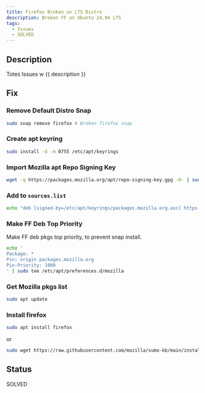 ```yaml
---
title: Firefox Broken on LTS Distro
description: Broken FF on Ubuntu 24.04 LTS
tags:
  - Issues
  - SOLVED
---
```


## Description

Totes Issues w {{ description }}

## Fix

### Remove Default Distro Snap

```bash
sudo snap remove firefox # Broken firefox snap
```

### Create apt keyring

```bash
sudo install -d -m 0755 /etc/apt/keyrings
```

### Import Mozilla apt Repo Signing Key

```bash
wget -q https://packages.mozilla.org/apt/repo-signing-key.gpg -O- | sudo tee /etc/apt/keyrings/packages.mozilla.org.asc > /dev/null
```

### Add to `sources.list`

```bash
echo "deb [signed-by=/etc/apt/keyrings/packages.mozilla.org.asc] https://packages.mozilla.org/apt mozilla main" | sudo tee -a /etc/apt/sources.list.d/mozilla.list > /dev/null
```

### Make FF Deb Top Priority

Make FF deb pkgs top priority, to prevent snap install.

```bash
echo '
Package: *
Pin: origin packages.mozilla.org
Pin-Priority: 1000
' | sudo tee /etc/apt/preferences.d/mozilla
```

### Get Mozilla pkgs list

```bash
sudo apt update
```

### Install firefox

```bash
sudo apt install firefox
```

or

```bash
sudo wget https://raw.githubusercontent.com/mozilla/sumo-kb/main/install-firefox-linux/firefox.desktop -P /usr/local/share/applications
```

## Status

SOLVED
